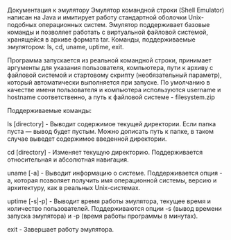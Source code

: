 Документация к эмулятору
Эмулятор командной строки (Shell Emulator) написан на Java и имитирует работу стандартной оболочки Unix-подобных операционных систем. Эмулятор поддерживает базовые команды и позволяет работать с виртуальной файловой системой, хранящейся в архиве формата tar. Команды, поддерживаемые эмулятором: ls, cd, uname, uptime, exit.

Программа запускается из реальной командной строки, принимает аргументы для указания пользователя, компьютера, пути к архиву с файловой системой и стартовому скрипту (необязательный параметр), который автоматически выполняется при запуске. По умолчанию в качестве имени пользователя и компьютера используются username и hostname соответственно, а путь к файловой системе - filesystem.zip

Поддерживаемые команды:

ls [directory] - Выводит содержимое текущей директории. Если папка пуста — вывод будет пустым. Можно дописать путь к папке, в таком случае выведет содержимое введенной директории.

cd [directory] - Изменяет текущую директорию. Поддерживается относительная и абсолютная навигация.

uname [-a] - Выводит информацию о системе. Поддерживается опция -a, которая позволяет получить имя операционной системы, версию и архитектуру, как в реальных Unix-системах.

uptime [-s|-p] - Выводит время работы эмулятора, текущее время и количество пользователей. Поддерживаются опции -s (вывод времени запуска эмулятора) и -p (время работы программы в минутах).

exit - Завершает работу эмулятора.
